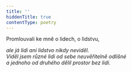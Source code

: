```yaml
---
title: ''
hiddenTitle: true
contentType: poetry
---
```


<section>

Promlouvali ke mně o lidech, o lidstvu,

_ale já lidi ani lidstvo nikdy neviděl.  
Viděl jsem různé lidi od sebe neuvěřitelně odlišné  
a jednoho od druhého dělil prostor bez lidí._

</section>
